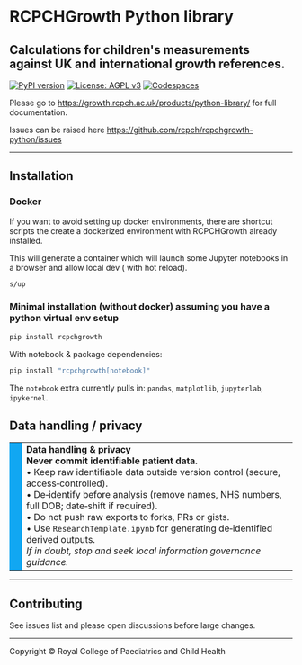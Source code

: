 # RCPCHGrowth Python library

## Calculations for children's measurements against UK and international growth references.

[![PyPI version](https://img.shields.io/pypi/v/rcpchgrowth.svg?style=flat-square&labelColor=%2311a7f2&color=%230d0d58)](https://pypi.org/project/rcpchgrowth/)
[![License: AGPL v3](https://img.shields.io/badge/License-AGPL_v3-blue.svg?style=flat-square&labelColor=%2311a7f2&color=%230d0d58)](https://www.gnu.org/licenses/agpl-3.0)
[![Codespaces](https://img.shields.io/badge/Codespaces-Open_in_Cloud?style=flat-square&labelColor=%2311a7f2&color=%230d0d58&logo=github&logoColor=white)](https://codespaces.new/rcpch/rcpchgrowth-python?quickstart=1)

Please go to <https://growth.rcpch.ac.uk/products/python-library/> for full documentation.

Issues can be raised here <https://github.com/rcpch/rcpchgrowth-python/issues>

---

## Installation

### Docker

If you want to avoid setting up docker environments, there are shortcut scripts the create a dockerized environment with RCPCHGrowth already installed.

This will generate a container which will launch some Jupyter notebooks in a browser and allow local dev ( with hot reload).

```bash
s/up
```

### Minimal installation (without docker) assuming you have a python virtual env setup

```bash
pip install rcpchgrowth
```

With notebook & package dependencies:

```bash
pip install "rcpchgrowth[notebook]"
```

The `notebook` extra currently pulls in: `pandas`, `matplotlib`, `jupyterlab`, `ipykernel`.

## Data handling / privacy

<table>
<tr>
  <td width="6" style="background:#11A7F2;"></td>
  <td>
    <strong>Data handling & privacy</strong><br>
    <strong>Never commit identifiable patient data.</strong><br>
    • Keep raw identifiable data outside version control (secure, access‑controlled).<br>
    • De‑identify before analysis (remove names, NHS numbers, full DOB; date‑shift if required).<br>
    • Do not push raw exports to forks, PRs or gists.<br>
    • Use <code>ResearchTemplate.ipynb</code> for generating de‑identified derived outputs.<br>
    <em>If in doubt, stop and seek local information governance guidance.</em>
  </td>
</tr>
</table>


---

## Contributing

See issues list and please open discussions before large changes.

---

Copyright © Royal College of Paediatrics and Child Health
